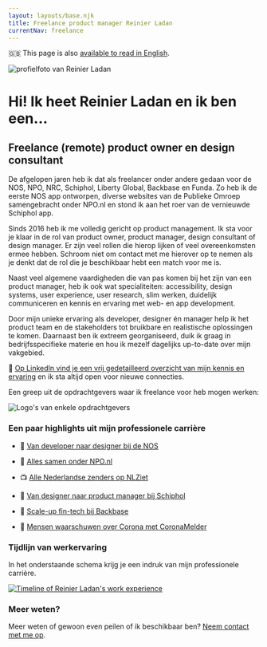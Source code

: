 ```yaml
---
layout: layouts/base.njk
title: Freelance product manager Reinier Ladan
currentNav: freelance
---
```


<p class="text-center mb-12">🇬🇧 This page is also <a href="https://reinierladan.com">available to read in English</a>.</p>

<div class="img-content-rounded">
<img
 src="/images/reinier-profile-2019.jpg"
 alt="profielfoto van Reinier Ladan"
 />
 </div>
 <h1 class="homepage-headline text-center">Hi! Ik heet Reinier Ladan en ik ben een…</h1>

## Freelance (remote) product owner en design consultant

De afgelopen jaren heb ik dat als freelancer onder andere gedaan voor de NOS, NPO, NRC, Schiphol, Liberty Global, Backbase en Funda. Zo heb ik de eerste NOS app ontworpen, diverse websites van de Publieke Omroep samengebracht onder NPO.nl en stond ik aan het roer van de vernieuwde Schiphol app.

Sinds 2016 heb ik me volledig gericht op product management. Ik sta voor je klaar in de rol van product owner, product manager, design consultant of design manager. Er zijn veel rollen die hierop lijken of veel overeenkomsten ermee hebben. Schroom niet om contact met me hierover op te nemen als je denkt dat de rol die je beschikbaar hebt een match voor me is.

Naast veel algemene vaardigheden die van pas komen bij het zijn van een product manager, heb ik ook wat specialiteiten: accessibility, design systems, user experience, user research, slim werken, duidelijk communiceren en kennis en ervaring met web- en app development.

Door mijn unieke ervaring als developer, designer én manager help ik het product team en de stakeholders tot bruikbare en realistische oplossingen te komen. Daarnaast ben ik extreem georganiseerd, duik ik graag in bedrijfsspecifieke materie en hou ik mezelf dagelijks up-to-date over mijn vakgebied.

👔 [Op LinkedIn vind je een vrij gedetailleerd overzicht van mijn kennis en ervaring](https://www.linkedin.com/in/reinierladan) en ik sta altijd open voor nieuwe connecties.

Een greep uit de opdrachtgevers waar ik freelance voor heb mogen werken:

![Logo's van enkele opdrachtgevers](/images/client-overview-2020.png)

### Een paar highlights uit mijn professionele carrière

- 📰 [Van developer naar designer bij de NOS](/freelance/projecten/nos)

- 📡 [Alles samen onder NPO.nl](/freelance/projecten/npo)

- 📺 [Alle Nederlandse zenders op NLZiet](/freelance/projecten/nlziet)

- 🛫 [Van designer naar product manager bij Schiphol](/freelance/projecten/schiphol)

- 🏦 [Scale-up fin-tech bij Backbase](/freelance/projecten/backbase)

- 🦠 [Mensen waarschuwen over Corona met CoronaMelder](/freelance/projecten/coronamelder)

### Tijdlijn van werkervaring

In het onderstaande schema krijg je een indruk van mijn professionele carrière.

<div class="break-out py-10 lg:px-8 text-center">
 <a href="/images/Werk-ervaring-timeline-2022.png"><img src="/images/Werk-ervaring-timeline-2022-1980x537.png" alt="Timeline of Reinier Ladan's work experience"></a>
</div>

### Meer weten?

Meer weten of gewoon even peilen of ik beschikbaar ben? [Neem contact met me op](/contact).
